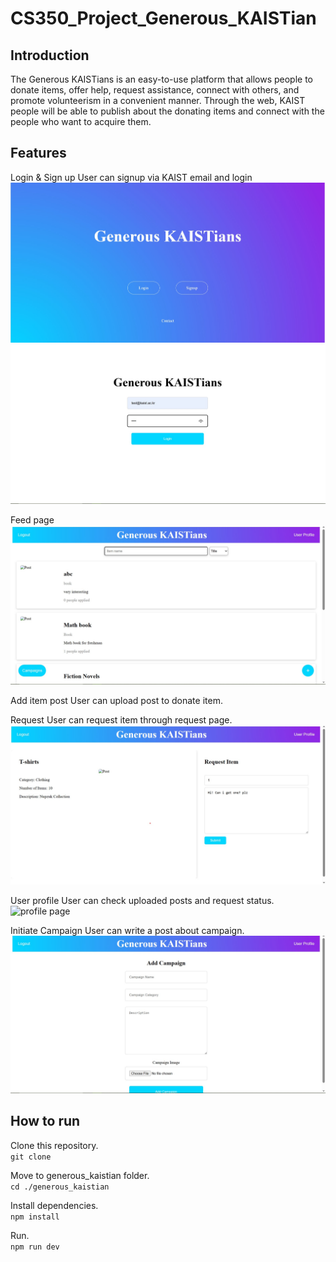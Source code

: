 # CS350_Project_Generous_KAISTian

## Introduction
The Generous KAISTians is an easy-to-use platform that allows people to donate
items, offer help, request assistance, connect with others, and promote volunteerism
in a convenient manner. Through the web, KAIST people will be able to publish
about the donating items and connect with the people who want to acquire them.

## Features
Login & Sign up 
User can signup via KAIST email and login
![intro page](screenshots/intro.jpg)
![login page](screenshots/login.jpg)

Feed page
![Feed page](screenshots/feed.jpg)

Add item post
User can upload post to donate item.


Request
User can request item through request page.
![Request page](screenshots/request.jpg)

User profile
User can check uploaded posts and request status.
![profile page](screenshots/profile.jpg)

Initiate Campaign 
User can write a post about campaign.
![Initiate Campaign](screenshots/initcamp.jpg)

## How to run
Clone this repository.  
```git clone```

Move to generous_kaistian folder.   
```cd ./generous_kaistian```

Install dependencies.   
```npm install```

Run.    
```npm run dev```

